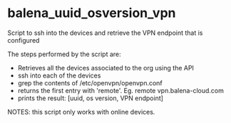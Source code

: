 # balena_uuid_osversion_vpn
Script to ssh into the devices and retrieve the VPN endpoint that is configured

The steps performed by the script are:

- Retrieves all the devices associated to the org using the API
- ssh into each of the devices
- grep the contents of /etc/openvpn/openvpn.conf
- returns the first entry with 'remote'. Eg. remote vpn.balena-cloud.com
- prints the result: [uuid, os version, VPN endpoint]


NOTES: this script only works with online devices.
